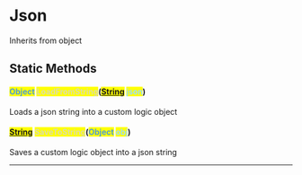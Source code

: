 # Json
Inherits from object
## Static Methods
#### <mark style="color:#509cd4;">Object</mark> <mark style="color:#dcdcaa;">LoadFromString</mark>(<mark style="color:#509cd4;">[String](../static/String.md)</mark> <mark style="color:#9cdcfe;">json</mark>)
Loads a json string into a custom logic object
#### <mark style="color:#509cd4;">[String](../static/String.md)</mark> <mark style="color:#dcdcaa;">SaveToString</mark>(<mark style="color:#509cd4;">Object</mark> <mark style="color:#9cdcfe;">obj</mark>)
Saves a custom logic object into a json string

---

